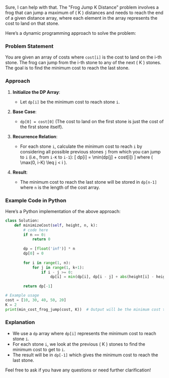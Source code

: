 Sure, I can help with that. The "Frog Jump K Distance" problem involves a frog that can jump a maximum of \( K \) distances and needs to reach the end of a given distance array, where each element in the array represents the cost to land on that stone.

Here’s a dynamic programming approach to solve the problem:

### Problem Statement
You are given an array of costs where `cost[i]` is the cost to land on the i-th stone. The frog can jump from the i-th stone to any of the next \( K \) stones. The goal is to find the minimum cost to reach the last stone.

### Approach

1. **Initialize the DP Array**:
   - Let `dp[i]` be the minimum cost to reach stone `i`.

2. **Base Case**:
   - `dp[0] = cost[0]` (The cost to land on the first stone is just the cost of the first stone itself).

3. **Recurrence Relation**:
   - For each stone `i`, calculate the minimum cost to reach `i` by considering all possible previous stones `j` from which you can jump to `i` (i.e., from `i-K` to `i-1`):
     \[
     dp[i] = \min(dp[j] + cost[i])
     \]
     where \( \max(0, i-K) \leq j < i \).

4. **Result**:
   - The minimum cost to reach the last stone will be stored in `dp[n-1]` where `n` is the length of the cost array.

### Example Code in Python

Here’s a Python implementation of the above approach:

```python
class Solution:
    def minimizeCost(self, height, n, k):
        # code here
        if n == 0:
            return 0
        
        dp = [float('inf')] * n
        dp[0] = 0
        
        for i in range(1, n):
            for j in range(1, k+1):
                if i - j >= 0:
                    dp[i] = min(dp[i], dp[i - j] + abs(height[i] - height[i - j]))
        
        return dp[-1]

# Example usage
cost = [10, 30, 40, 50, 20]
K = 2
print(min_cost_frog_jump(cost, K))  # Output will be the minimum cost to reach the last stone
```

### Explanation
- We use a `dp` array where `dp[i]` represents the minimum cost to reach stone `i`.
- For each stone `i`, we look at the previous \( K \) stones to find the minimum cost to get to `i`.
- The result will be in `dp[-1]` which gives the minimum cost to reach the last stone.

Feel free to ask if you have any questions or need further clarification!